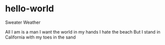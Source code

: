 # hello-world

Sweater Weather

All I am is a man
I want the world in my hands
I hate the beach
But I stand in California with my toes in the sand
